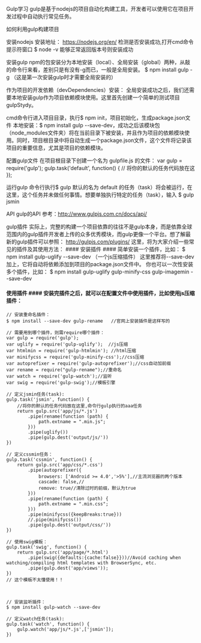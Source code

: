 Gulp学习
gulp是基于nodejs的项目自动化构建工具，开发者可以使用它在项目开发过程中自动执行常见任务。

如何利用gulp构建项目

安装nodejs
安装地址： https://nodejs.org/en/
检测是否安装成功,打开cmd命令提示符窗口
$ node -v
能够正常返回版本号则安装成功

安装gulp
npm的包安装分为本地安装（local）、全局安装（global）两种，从敲的命令行来看，差别只是有没有-g而已，一般是全局安装。
$ npm install gulp -g  （这是第一次安装gulp时才需要全局安装的）

作为项目的开发依赖（devDependencies）安装：
全局安装成功之后，我们还需要本地安装gulp作为项目依赖模块使用。这里首先创建一个简单的测试项目gulpStydy。

cmd命令行进入项目目录，执行$ npm init，项目初始化，生成package.json文件
本地安装：$ npm install gulp --save-dev，成功之后该模块包（node_modules文件夹）将在当前目录下被安装，并且作为项目的依赖模块使用。同时，项目根目录中将自动生成一个package.json文件，这个文件将记录该项目的重要信息，尤其是项目的依赖模块。

配置gulp文件
在项目根目录下创建一个名为 gulpfile.js 的文件：
var gulp = require('gulp');
gulp.task('default', function() {
  // 将你的默认的任务代码放在这
});

运行gulp
命令行执行$ gulp
默认的名为 default 的任务（task）将会被运行，在这里，这个任务并未做任何事情。想要单独执行特定的任务（task），输入 $ gulp jsmin

API gulp的API
参考：http://www.gulpjs.com.cn/docs/api/

gulp插件
实际上，完整的构建一个项目依靠的往往不是gulp本身，而是依靠全球范围内的gulp插件开发者上传的众多优秀模块，而gulp更像一个平台。想了解最新的gulp插件可以参照： http://gulpjs.com/plugins/ 这里，将为大家介绍一些常见的插件及其使用方法： #### 安装插件 #### 简单安装一个插件，比如：
$ npm install gulp-uglify --save-dev  （一个js压缩插件）
这里推荐将--save-dev加上，它将自动将依赖添加到项目的package.json文件中。 你也可以一次性安装多个插件，比如：
$ npm install gulp-uglify gulp-minify-css gulp-imagemin --save-dev

#### 使用插件 #### 安装完插件之后，就可以在配置文件中使用插件，比如使用js压缩插件：
```
// 安装重命名插件：
$ npm install --save-dev gulp-rename   //官网上安装插件是这样写的

// 需要用到哪个插件，则需require哪个插件：
var gulp = require('gulp');
var uglify = require('gulp-uglify');  //js压缩
var htmlmin = require('gulp-htmlmin'); //html压缩
var minifycss = require('gulp-minify-css');//css压缩
var autoprefixer = require('gulp-autoprefixer');//css自动加前缀
var rename = require("gulp-rename");//重命名
var watch = require('gulp-watch');//监听
var swig = require('gulp-swig');//模板引擎

// 定义jsmin任务(task):
gulp.task('jsmin', function() {
    //将你的默认的任务代码放在这里,命令行gulp执行的aaa任务
    return gulp.src('app/js/*.js')
        .pipe(rename(function (path) {
            path.extname = ".min.js";
        }))
        .pipe(uglify())
        .pipe(gulp.dest('output/js/'))
})

// 定义cssmin任务：
gulp.task('cssmin', function() {
    return gulp.src('app/css/*.css')
        .pipe(autoprefixer({
            browsers: ['Android >= 4.0','>5%'],//主流浏览器的两个版本
            cascade: false,//
            remove: true//清除过时的前缀，默认为true
        }))
        .pipe(rename(function (path) {
            path.extname = ".min.css";
        }))
        .pipe(minifycss({keepBreaks:true}))
        //.pipe(minifycss())
        .pipe(gulp.dest('output/css/'))
})

// 使用swig模板：
gulp.task('swig', function() {
    return gulp.src('app/page/*.html')
        .pipe(swig({defaults:{cache:false}}))//Avoid caching when watching/compiling html templates with BrowserSync, etc.
        .pipe(gulp.dest('app/views'));
})
// 这个模板不太懂使用！！



// 安装监听插件：
$ npm install gulp-watch --save-dev

// 定义watch任务(task):
gulp.task('watch', function() {
    gulp.watch('app/js/*.js',['jsmin']);
})
```
